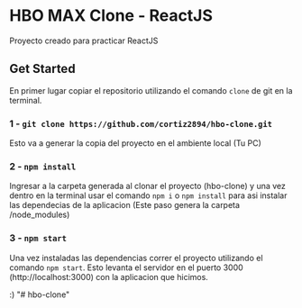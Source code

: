 # HBO MAX Clone - ReactJS

Proyecto creado para practicar ReactJS

## Get Started

En primer lugar copiar el repositorio utilizando el comando `clone` de git en la terminal.

### 1 - `git clone https://github.com/cortiz2894/hbo-clone.git`

Esto va a generar la copia del proyecto en el ambiente local (Tu PC)

### 2 - `npm install`

Ingresar a la carpeta generada al clonar el proyecto (hbo-clone) y una vez dentro en la terminal usar el comando `npm i` o `npm install` para asi instalar las dependecias de la aplicacion (Este paso genera la carpeta /node_modules)

### 3 - `npm start`

Una vez instaladas las dependencias correr el proyecto utilizando el comando `npm start`. Esto levanta el servidor en el puerto 3000 (http://localhost:3000) con la aplicacion que hicimos. 

:)
"# hbo-clone" 
